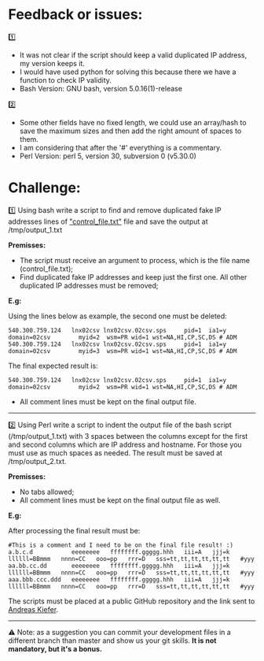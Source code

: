 # Feedback or issues:
:one:
* It was not clear if the script should keep a valid duplicated IP address, my version keeps it.
* I would have used python for solving this because there we have a function to check IP validity.
* Bash Version: GNU bash, version 5.0.16(1)-release

:two:
* Some other fields have no fixed length, we could use an array/hash to save the maximum sizes and then add the right amount of spaces to them.
* I am considering that after the '#' everything is a commentary.
* Perl Version: perl 5, version 30, subversion 0 (v5.30.0)

# Challenge:

:one: Using bash write a script to find and remove duplicated fake IP addresses lines of ["control_file.txt"](/control_file.txt) file and save the output at /tmp/output_1.txt

**Premisses:**

* The script must receive an argument to process, which is the file name (control_file.txt);
* Find duplicated fake IP addresses and keep just the first one. All other duplicated IP addresses must be removed;

**E.g:**
   
Using the lines below as example, the second one must be deleted:

```
540.300.759.124   lnx02csv lnx02csv.02csv.sps     pid=1  ia1=y domain=02csv        myid=2  wsm=PR wid=1 wst=NA,HI,CP,SC,DS # ADM
540.300.759.124   lnx02csv lnx02csv.02csv.sps     pid=1  ia1=y domain=02csv        myid=3  wsm=PR wid=1 wst=NA,HI,CP,SC,DS # ADM
```
The final expected result is:

```
540.300.759.124   lnx02csv lnx02csv.02csv.sps     pid=1  ia1=y domain=02csv        myid=2  wsm=PR wid=1 wst=NA,HI,CP,SC,DS # ADM
```

* All comment lines must be kept on the final output file.

-----------

:two: Using Perl write a script to indent the output file of the bash script (/tmp/output_1.txt) with 3 spaces between the columns except for the first and second columns which are IP address and hostname. For those you must use as much spaces as needed. The result must be saved at /tmp/output_2.txt.

**Premisses:**

* No tabs allowed;
* All comment lines must be kept on the final output file as well.

**E.g:**
   
After processing the final result must be:

``` 
#This is a comment and I need to be on the final file result! :)
a.b.c.d           eeeeeeee   ffffffff.ggggg.hhh   iii=A   jjj=k   llllll=BBmmm   nnnn=CC   ooo=pp   rrr=D   sss=tt,tt,tt,tt,tt,tt   #yyy
aa.bb.cc.dd       eeeeeeee   ffffffff.ggggg.hhh   iii=A   jjj=k   llllll=BBmmm   nnnn=CC   ooo=pp   rrr=D   sss=tt,tt,tt,tt,tt,tt   #yyy
aaa.bbb.ccc.ddd   eeeeeeee   ffffffff.ggggg.hhh   iii=A   jjj=k   llllll=BBmmm   nnnn=CC   ooo=pp   rrr=D   sss=tt,tt,tt,tt,tt,tt   #yyy
```

The scripts must be placed at a public GitHub repository and the link sent to [Andreas Kiefer](mailto:andreas.kiefer@siemens.com?subject=[Challenge]%20SysAdmin).

-----------

:warning: Note: as a suggestion you can commit your development files in a different branch than master and show us your git skills. **It is not mandatory, but it's a bonus.**
